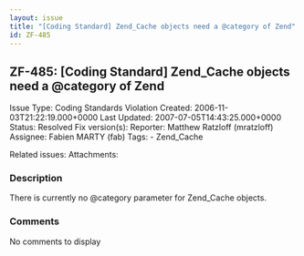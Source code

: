 ```yaml
---
layout: issue
title: "[Coding Standard] Zend_Cache objects need a @category of Zend"
id: ZF-485
---
```


ZF-485: [Coding Standard] Zend\_Cache objects need a @category of Zend
----------------------------------------------------------------------

 Issue Type: Coding Standards Violation Created: 2006-11-03T21:22:19.000+0000 Last Updated: 2007-07-05T14:43:25.000+0000 Status: Resolved Fix version(s): 
 Reporter:  Matthew Ratzloff (mratzloff)  Assignee:  Fabien MARTY (fab)  Tags: - Zend\_Cache
 
 Related issues: 
 Attachments: 
### Description

There is currently no @category parameter for Zend\_Cache objects.

 

 

### Comments

No comments to display